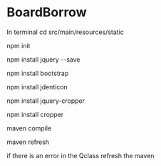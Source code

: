 # BoardBorrow
 
In terminal cd src/main/resources/static


npm init


npm install jquery --save


npm install bootstrap


npm install jdenticon


npm install jquery-cropper


npm install cropper


maven compile


maven refresh



if there is an error in the Qclass refresh the maven
